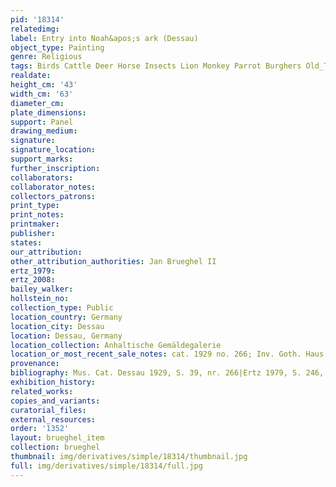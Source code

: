 ```yaml
---
pid: '18314'
relatedimg: 
label: Entry into Noah&apos;s ark (Dessau)
object_type: Painting
genre: Religious
tags: Birds Cattle Deer Horse Insects Lion Monkey Parrot Burghers Old_Testament Paradise
realdate: 
height_cm: '43'
width_cm: '63'
diameter_cm: 
plate_dimensions: 
support: Panel
drawing_medium: 
signature: 
signature_location: 
support_marks: 
further_inscription: 
collaborators: 
collaborator_notes: 
collectors_patrons: 
print_type: 
print_notes: 
printmaker: 
publisher: 
states: 
our_attribution: 
other_attribution_authorities: Jan Brueghel II
ertz_1979: 
ertz_2008: 
bailey_walker: 
hollstein_no: 
collection_type: Public
location_country: Germany
location_city: Dessau
location: Dessau, Germany
location_collection: Anhaltische Gemäldegalerie
location_or_most_recent_sale_notes: cat. 1929 no. 266; Inv. Goth. Haus no. 1925.
provenance: 
bibliography: Mus. Cat. Dessau 1929, S. 39, nr. 266|Ertz 1979, S. 246, Anm. 291
exhibition_history: 
related_works: 
copies_and_variants: 
curatorial_files: 
external_resources: 
order: '1352'
layout: brueghel_item
collection: brueghel
thumbnail: img/derivatives/simple/18314/thumbnail.jpg
full: img/derivatives/simple/18314/full.jpg
---
```


